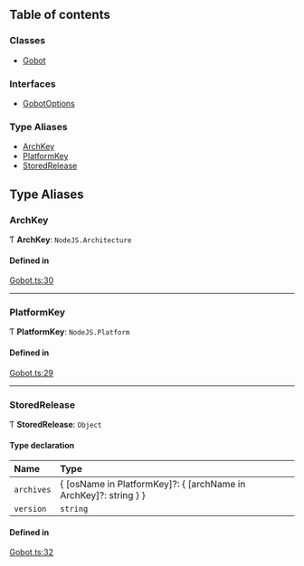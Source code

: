## Table of contents

### Classes

- [Gobot](../classes/Gobot.Gobot.md)

### Interfaces

- [GobotOptions](../interfaces/Gobot.GobotOptions.md)

### Type Aliases

- [ArchKey](Gobot.md#archkey)
- [PlatformKey](Gobot.md#platformkey)
- [StoredRelease](Gobot.md#storedrelease)

## Type Aliases

### ArchKey

Ƭ **ArchKey**: `NodeJS.Architecture`

#### Defined in

[Gobot.ts:30](https://github.com/benallfree/gobot/blob/v1.0.0-alpha.16/src/Gobot.ts#L30)

___

### PlatformKey

Ƭ **PlatformKey**: `NodeJS.Platform`

#### Defined in

[Gobot.ts:29](https://github.com/benallfree/gobot/blob/v1.0.0-alpha.16/src/Gobot.ts#L29)

___

### StoredRelease

Ƭ **StoredRelease**: `Object`

#### Type declaration

| Name | Type |
| :------ | :------ |
| `archives` | \{ [osName in PlatformKey]?: \{ [archName in ArchKey]?: string } } |
| `version` | `string` |

#### Defined in

[Gobot.ts:32](https://github.com/benallfree/gobot/blob/v1.0.0-alpha.16/src/Gobot.ts#L32)
